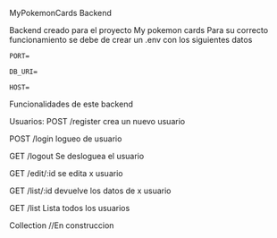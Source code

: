 MyPokemonCards Backend

Backend creado para el proyecto My pokemon cards
Para su correcto funcionamiento se debe de crear un .env con los siguientes datos
```
PORT=

DB_URI=

HOST=
```
Funcionalidades de este backend

Usuarios:
POST /register crea un nuevo usuario

POST /login logueo de usuario

GET /logout Se desloguea el usuario

GET /edit/:id se edita x usuario

GET /list/:id devuelve los datos de x usuario

GET /list Lista todos los usuarios


Collection //En construccion
